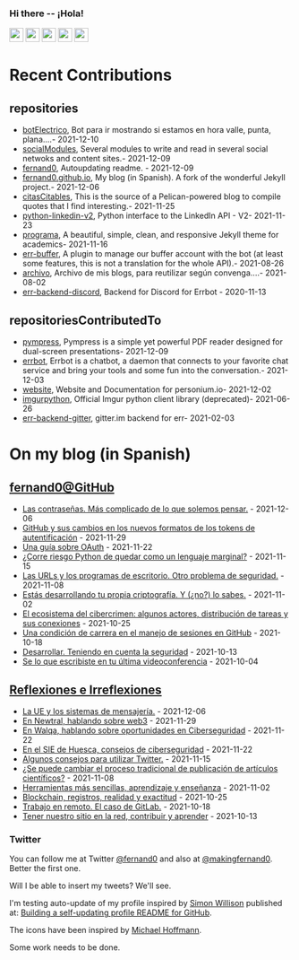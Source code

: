 ### Hi there -- ¡Hola!

<a href="mailto:ftricas@unizar.es" title="e-mail"><i class="svg-icon email"></i></a> 
<a href="https://www.linkedin.com/in/fernand0" title="My LinkedIn//Mi LinkedIn"><img src="https://img.shields.io/badge/linkedin-%230077B5.svg?&style=for-the-badge&logo=linkedin&logoColor=white" height=25></a> 
<a href="https://www.twitter.com/fernand0" title="My Twitter//Mi Twitter"><img src="https://img.shields.io/badge/twitter-%231DA1F2.svg?&style=for-the-badge&logo=twitter&logoColor=white" height=25></i></a> 
<a href="https://mastodon.social/@fernand0" title="My Mastodon//Mi Mastodon"><img src="https://img.shields.io/static/v1?label=Mastodon&message=Social&color=blue" height=25></i></a> 
<a href="https://flickr.com/fernand0"><img src="https://img.shields.io/static/v1?label=Flickr&message=Images&color=blue" height=25></a>
<a href="https://dev.to/fernand0"><img src="https://img.shields.io/badge/DEV.TO-%230A0A0A.svg?&style=for-the-badge&logo=dev-dot-to&logoColor=white" height=25></a>

# Recent Contributions
<!-- recent_releases starts -->


## repositories
* [botElectrico](https://github.com/fernand0/botElectrico),  Bot para ir mostrando si estamos en hora valle, punta, plana....- 2021-12-10
* [socialModules](https://github.com/fernand0/socialModules),  Several modules to write and read in several social netwoks and content sites.- 2021-12-09
* [fernand0](https://github.com/fernand0/fernand0),  Autoupdating readme. - 2021-12-09
* [fernand0.github.io](https://github.com/fernand0/fernand0.github.io),  My blog (in Spanish). A fork of the wonderful Jekyll project.- 2021-12-06
* [citasCitables](https://github.com/fernand0/citasCitables),  This is the source of a Pelican-powered blog to compile quotes that I find interesting.- 2021-11-25
* [python-linkedin-v2](https://github.com/fernand0/python-linkedin-v2),  Python interface to the LinkedIn API - V2- 2021-11-23
* [programa](https://github.com/fernand0/programa),  A beautiful, simple, clean, and responsive Jekyll theme for academics- 2021-11-16
* [err-buffer](https://github.com/fernand0/err-buffer),  A plugin to manage our buffer account with the bot (at least some features, this is not a translation for the whole API).- 2021-08-26
* [archivo](https://github.com/fernand0/archivo),  Archivo de mis blogs, para reutilizar según convenga....- 2021-08-02
* [err-backend-discord](https://github.com/fernand0/err-backend-discord),  Backend for Discord for Errbot - 2020-11-13

## repositoriesContributedTo
* [pympress](https://github.com/Cimbali/pympress),  Pympress is a simple yet powerful PDF reader designed for dual-screen presentations- 2021-12-09
* [errbot](https://github.com/errbotio/errbot),  Errbot is a chatbot, a daemon that connects to your favorite chat service and bring your tools and some fun into the conversation.- 2021-12-03
* [website](https://github.com/personium/website),  Website and Documentation for personium.io- 2021-12-02
* [imgurpython](https://github.com/Imgur/imgurpython),  Official Imgur python client library (deprecated)- 2021-06-26
* [err-backend-gitter](https://github.com/errbotio/err-backend-gitter),  gitter.im backend for err- 2021-02-03
<!-- recent_releases ends -->

# On my blog (in Spanish)

<!-- blog starts -->


## [fernand0@GitHub](https://fernand0.github.io/)
* [Las contraseñas. Más complicado de lo que solemos pensar.](http://fernand0.github.io/claves-complejidad/) - 2021-12-06
* [GitHub y sus cambios en los nuevos formatos de los tokens de autentificación](http://fernand0.github.io/github-tokens/) - 2021-11-29
* [Una guía sobre OAuth](http://fernand0.github.io/guia-oauth/) - 2021-11-22
* [¿Corre riesgo Python de quedar como un lenguaje marginal?](http://fernand0.github.io/python-cambio/) - 2021-11-15
* [Las URLs y los programas de escritorio. Otro problema de seguridad.](http://fernand0.github.io/datos-usuarios-URLs/) - 2021-11-08
* [Estás desarrollando tu propia criptografía. Y (¿no?) lo sabes.](http://fernand0.github.io/criptografia-casera/) - 2021-11-02
* [El ecosistema del cibercrimen: algunos actores, distribución de tareas y sus conexiones](http://fernand0.github.io/cibercrimen-organizado/) - 2021-10-25
* [Una condición de carrera en el manejo de sesiones en GitHub](http://fernand0.github.io/reparacion-condicon-carrera/) - 2021-10-18
* [Desarrollar. Teniendo en cuenta la seguridad](http://fernand0.github.io/desarrolladores-seguridad/) - 2021-10-13
* [Se lo que escribiste en tu última videoconferencia](http://fernand0.github.io/se-lo-que-escribiste-videoconferencia/) - 2021-10-04

## [Reflexiones e Irreflexiones](http://fernand0.blogalia.com/)
* [La UE y los sistemas de mensajer&#237;a.](http://fernand0.blogalia.com//historias/78483) - 2021-12-06
* [En Newtral, hablando sobre web3](http://fernand0.blogalia.com//historias/78481) - 2021-11-29
* [En Walqa, hablando sobre oportunidades en Ciberseguridad](http://fernand0.blogalia.com//historias/78478) - 2021-11-22
* [En el SIE de Huesca, consejos de ciberseguridad](http://fernand0.blogalia.com//historias/78477) - 2021-11-22
* [Algunos consejos para utilizar Twitter.](http://fernand0.blogalia.com//historias/78475) - 2021-11-15
* [&#191;Se puede cambiar el proceso tradicional de publicaci&#243;n de art&#237;culos cient&#237;ficos?](http://fernand0.blogalia.com//historias/78472) - 2021-11-08
* [Herramientas m&#225;s sencillas, aprendizaje y ense&#241;anza](http://fernand0.blogalia.com//historias/78470) - 2021-11-02
* [Blockchain, registros, realidad y exactitud](http://fernand0.blogalia.com//historias/78467) - 2021-10-25
* [Trabajo en remoto. El caso de GitLab.](http://fernand0.blogalia.com//historias/78461) - 2021-10-18
* [Tener nuestro sitio en la red, contribuir y aprender](http://fernand0.blogalia.com//historias/78459) - 2021-10-13
<!-- blog ends -->

### Twitter 

You can follow me at Twitter [@fernand0](https://twitter.com/fernand0) and also at [@makingfernand0](https://twitter.com/fernand0). Better the first one.

Will I be able to insert my tweets? We'll see.

I'm testing auto-update of my profile inspired by [Simon Willison](https://simonwillison.net/) published at: [Building a self-updating profile README for GitHub](https://simonwillison.net/2020/Jul/10/self-updating-profile-readme/).

The icons have been inspired by [Michael Hoffmann](https://www.mokkapps.de/).

Some work needs to be done.

<!--
**fernand0/fernand0** is a ✨ _special_ ✨ repository because its `README.md` (this file) appears on your GitHub profile.

Here are some ideas to get you started:

- 🔭 I’m currently working on ...
- 🌱 I’m currently learning ...
- 👯 I’m looking to collaborate on ...
- 🤔 I’m looking for help with ...
- 💬 Ask me about ...
- 📫 How to reach me: ...
- 😄 Pronouns: ...
- ⚡ Fun fact: ...
-->
